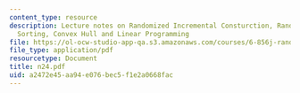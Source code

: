 ```yaml
---
content_type: resource
description: Lecture notes on Randomized Incremental Consturction, Randomized Incremental
  Sorting, Convex Hull and Linear Programming
file: https://ol-ocw-studio-app-qa.s3.amazonaws.com/courses/6-856j-randomized-algorithms-fall-2002/a2472e45aa94e076bec5f1e2a0668fac_n24.pdf
file_type: application/pdf
resourcetype: Document
title: n24.pdf
uid: a2472e45-aa94-e076-bec5-f1e2a0668fac
---
```

